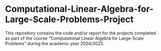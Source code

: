# Computational-Linear-Algebra-for-Large-Scale-Problems-Project
This repository contains the code and/or report for the projects completed as part of the course "Computational Linear Algebra for Large-Scale Problems" during the academic year 2024/2025.
